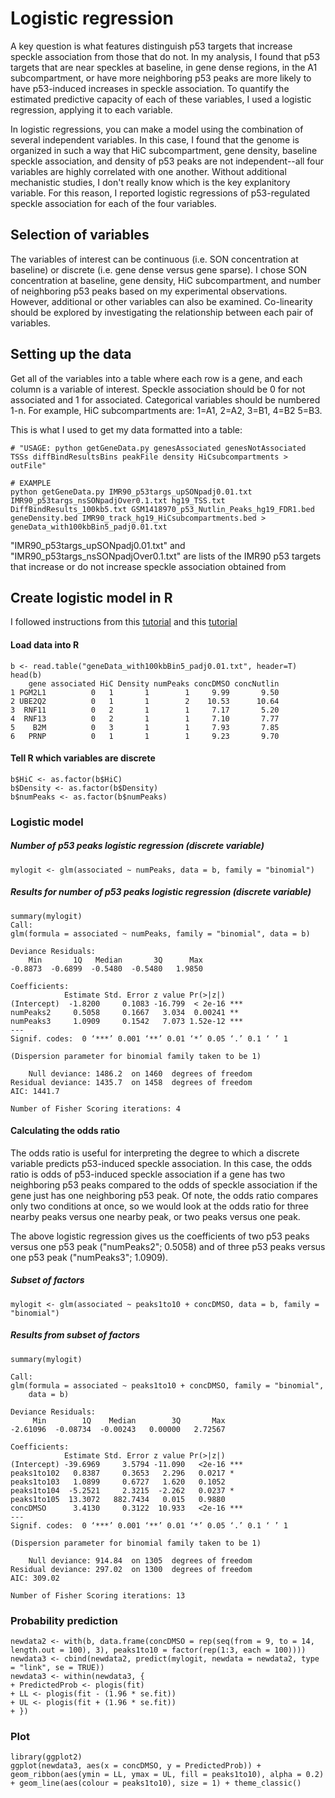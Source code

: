 # Logistic regression
A key question is what features distinguish p53 targets that increase speckle association from those that do not. In my analysis, I found that p53 targets that are near speckles at baseline, in gene dense regions, in the A1 subcompartment, or have more neighboring p53 peaks are more likely to have p53-induced increases in speckle association. To quantify the estimated predictive capacity of each of these variables, I used a logistic regression, applying it to each variable. 
  
In logistic regressions, you can make a model using the combination of several independent variables. In this case, I found that the genome is organized in such a way that HiC subcompartment, gene density, baseline speckle association, and density of p53 peaks are not independent--all four variables are highly correlated with one another. Without additional mechanistic studies, I don't really know which is the key explanitory variable. For this reason, I reported logistic regressions of p53-regulated speckle association for each of the four variables.

## Selection of variables
The variables of interest can be continuous (i.e. SON concentration at baseline) or discrete (i.e. gene dense versus gene sparse). I chose SON concentration at baseline, gene density, HiC subcompartment, and number of neighboring p53 peaks based on my experimental observations. However, additional or other variables can also be examined. Co-linearity should be explored by investigating the relationship between each pair of variables.

## Setting up the data
Get all of the variables into a table where each row is a gene, and each column is a variable of interest. Speckle association should be 0 for not associated and 1 for associated. Categorical variables should be numbered 1-n. For example, HiC subcompartments are: 1=A1, 2=A2, 3=B1, 4=B2 5=B3.  

This is what I used to get my data formatted into a table:
```
# "USAGE: python getGeneData.py genesAssociated genesNotAssociated TSSs diffBindResultsBins peakFile density HiCsubcompartments > outFile"

# EXAMPLE
python getGeneData.py IMR90_p53targs_upSONpadj0.01.txt IMR90_p53targs_nsSONpadjOver0.1.txt hg19_TSS.txt DiffBindResults_100kb5.txt GSM1418970_p53_Nutlin_Peaks_hg19_FDR1.bed geneDensity.bed IMR90_track_hg19_HiCsubcompartments.bed > geneData_with100kbBin5_padj0.01.txt
```
"IMR90_p53targs_upSONpadj0.01.txt" and "IMR90_p53targs_nsSONpadjOver0.1.txt" are lists of the IMR90 p53 targets that increase or do not increase speckle association obtained from 

## Create logistic model in R
I followed instructions from this [tutorial](https://stats.idre.ucla.edu/r/dae/logit-regression/) and this [tutorial](https://stats.idre.ucla.edu/r/dae/logit-regression/)
#### Load data into R
```
b <- read.table("geneData_with100kbBin5_padj0.01.txt", header=T)
head(b)
    gene associated HiC Density numPeaks concDMSO concNutlin
1 PGM2L1          0   1       1        1     9.99       9.50
2 UBE2Q2          0   1       1        2    10.53      10.64
3  RNF11          0   2       1        1     7.17       5.20
4  RNF13          0   2       1        1     7.10       7.77
5    B2M          0   3       1        1     7.93       7.85
6   PRNP          0   1       1        1     9.23       9.70
```
#### Tell R which variables are discrete
```
b$HiC <- as.factor(b$HiC)
b$Density <- as.factor(b$Density)
b$numPeaks <- as.factor(b$numPeaks)
```

### Logistic model
##### Number of p53 peaks logistic regression (discrete variable)
```
mylogit <- glm(associated ~ numPeaks, data = b, family = "binomial")
```
##### Results for number of p53 peaks logistic regression (discrete variable)
```
summary(mylogit)
Call:
glm(formula = associated ~ numPeaks, family = "binomial", data = b)

Deviance Residuals: 
    Min       1Q   Median       3Q      Max  
-0.8873  -0.6899  -0.5480  -0.5480   1.9850  

Coefficients:
            Estimate Std. Error z value Pr(>|z|)    
(Intercept)  -1.8200     0.1083 -16.799  < 2e-16 ***
numPeaks2     0.5058     0.1667   3.034  0.00241 ** 
numPeaks3     1.0909     0.1542   7.073 1.52e-12 ***
---
Signif. codes:  0 ‘***’ 0.001 ‘**’ 0.01 ‘*’ 0.05 ‘.’ 0.1 ‘ ’ 1

(Dispersion parameter for binomial family taken to be 1)

    Null deviance: 1486.2  on 1460  degrees of freedom
Residual deviance: 1435.7  on 1458  degrees of freedom
AIC: 1441.7

Number of Fisher Scoring iterations: 4
```

#### Calculating the odds ratio 
The odds ratio is useful for interpreting the degree to which a discrete variable predicts p53-induced speckle association. In this case, the odds ratio is odds of p53-induced speckle association if a gene has two neighboring p53 peaks compared to the odds of speckle association if the gene just has one neighboring p53 peak. Of note, the odds ratio compares only two conditions at once, so we would look at the odds ratio for three nearby peaks versus one nearby peak, or two peaks versus one peak.  
  
The above logistic regression gives us the coefficients of two p53 peaks versus one p53 peak ("numPeaks2"; 0.5058) and of three p53 peaks versus one p53 peak ("numPeaks3"; 1.0909). 



##### Subset of factors
```
mylogit <- glm(associated ~ peaks1to10 + concDMSO, data = b, family = "binomial")
```
##### Results from subset of factors
```
summary(mylogit)

Call:
glm(formula = associated ~ peaks1to10 + concDMSO, family = "binomial", 
    data = b)

Deviance Residuals: 
     Min        1Q    Median        3Q       Max  
-2.61096  -0.08734  -0.00243   0.00000   2.72567  

Coefficients:
            Estimate Std. Error z value Pr(>|z|)    
(Intercept) -39.6969     3.5794 -11.090   <2e-16 ***
peaks1to102   0.8387     0.3653   2.296   0.0217 *  
peaks1to103   1.0899     0.6727   1.620   0.1052    
peaks1to104  -5.2521     2.3215  -2.262   0.0237 *  
peaks1to105  13.3072   882.7434   0.015   0.9880    
concDMSO      3.4130     0.3122  10.933   <2e-16 ***
---
Signif. codes:  0 ‘***’ 0.001 ‘**’ 0.01 ‘*’ 0.05 ‘.’ 0.1 ‘ ’ 1

(Dispersion parameter for binomial family taken to be 1)

    Null deviance: 914.84  on 1305  degrees of freedom
Residual deviance: 297.02  on 1300  degrees of freedom
AIC: 309.02

Number of Fisher Scoring iterations: 13

```

### Probability prediction
```
newdata2 <- with(b, data.frame(concDMSO = rep(seq(from = 9, to = 14, length.out = 100), 3), peaks1to10 = factor(rep(1:3, each = 100))))
newdata3 <- cbind(newdata2, predict(mylogit, newdata = newdata2, type = "link", se = TRUE))
newdata3 <- within(newdata3, {
+ PredictedProb <- plogis(fit)
+ LL <- plogis(fit - (1.96 * se.fit))
+ UL <- plogis(fit + (1.96 * se.fit))
+ })
```
### Plot
```
library(ggplot2)
ggplot(newdata3, aes(x = concDMSO, y = PredictedProb)) + geom_ribbon(aes(ymin = LL, ymax = UL, fill = peaks1to10), alpha = 0.2) + geom_line(aes(colour = peaks1to10), size = 1) + theme_classic()
```
